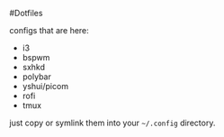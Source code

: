 #Dotfiles

configs that are here:
- i3
- bspwm
- sxhkd
- polybar
- yshui/picom
- rofi
- tmux

just copy or symlink them into your `~/.config` directory.
